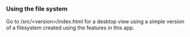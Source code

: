 ### Using the file system

Go to /src/\<version\>/index.html for a desktop view using a simple version of a filesystem created using the features in this app.
